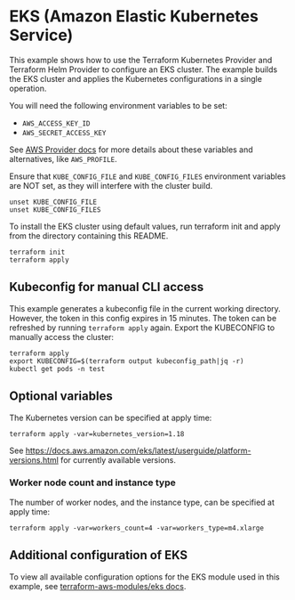 # EKS (Amazon Elastic Kubernetes Service)

This example shows how to use the Terraform Kubernetes Provider and Terraform Helm Provider to configure an EKS cluster. The example builds the EKS cluster and applies the Kubernetes configurations in a single operation.

You will need the following environment variables to be set:

  - `AWS_ACCESS_KEY_ID`
  - `AWS_SECRET_ACCESS_KEY`

See [AWS Provider docs](https://www.terraform.io/docs/providers/aws/index.html#configuration-reference) for more details about these variables and alternatives, like `AWS_PROFILE`.

Ensure that `KUBE_CONFIG_FILE` and `KUBE_CONFIG_FILES` environment variables are NOT set, as they will interfere with the cluster build.

```
unset KUBE_CONFIG_FILE
unset KUBE_CONFIG_FILES
```

To install the EKS cluster using default values, run terraform init and apply from the directory containing this README.

```
terraform init
terraform apply
```

## Kubeconfig for manual CLI access

This example generates a kubeconfig file in the current working directory. However, the token in this config expires in 15 minutes. The token can be refreshed by running `terraform apply` again. Export the KUBECONFIG to manually access the cluster:

```
terraform apply
export KUBECONFIG=$(terraform output kubeconfig_path|jq -r)
kubectl get pods -n test
```

## Optional variables

The Kubernetes version can be specified at apply time:

```
terraform apply -var=kubernetes_version=1.18
```

See https://docs.aws.amazon.com/eks/latest/userguide/platform-versions.html for currently available versions.


### Worker node count and instance type

The number of worker nodes, and the instance type, can be specified at apply time:

```
terraform apply -var=workers_count=4 -var=workers_type=m4.xlarge
```

## Additional configuration of EKS

To view all available configuration options for the EKS module used in this example, see [terraform-aws-modules/eks docs](https://registry.terraform.io/modules/terraform-aws-modules/eks/aws/latest).
